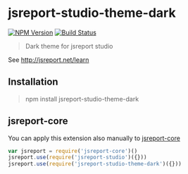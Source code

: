 # jsreport-studio-theme-dark

[![NPM Version](http://img.shields.io/npm/v/jsreport-studio-theme-dark.svg?style=flat-square)](https://npmjs.com/package/jsreport-studio-theme-dark)
[![Build Status](https://travis-ci.org/jsreport/jsreport-studio-theme-dark.png?branch=master)](https://travis-ci.org/jsreport/jsreport-studio-theme-dark)

> Dark theme for jsreport studio

See http://jsreport.net/learn

## Installation
> npm install jsreport-studio-theme-dark

## jsreport-core

You can apply this extension also manually to [jsreport-core](https://github.com/jsreport/jsreport-core)

```js
var jsreport = require('jsreport-core')()
jsreport.use(require('jsreport-studio')({}))
jsreport.use(require('jsreport-studio-theme-dark')({}))
```
